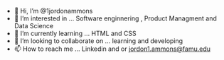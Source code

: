 - 👋 Hi, I’m @1jordonammons
- 👀 I’m interested in ... Software enginnering , Product Managment and Data Science 
- 🌱 I’m currently learning ... HTML and CSS
- 💞️ I’m looking to collaborate on ... learning and developing 
- 📫 How to reach me ... Linkedin and or jordon1.ammons@famu.edu

<!---
1jordonammons/1jordonammons is a ✨ special ✨ repository because its `README.md` (this file) appears on your GitHub profile.
You can click the Preview link to take a look at your changes.
--->
